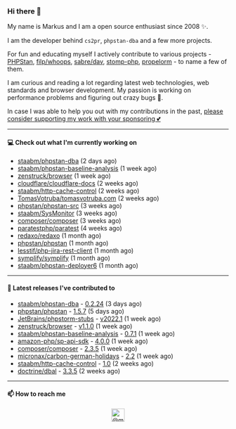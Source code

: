 ### Hi there 👋



My name is Markus and I am a open source enthusiast since 2008 ✨.

I am the developer behind `cs2pr`, `phpstan-dba` and a few more projects.

For fun and educating myself I actively contribute to various projects - [PHPStan](https://github.com/phpstan/phpstan-src), [filp/whoops](https://github.com/filp/whoops), [sabre/dav](https://github.com/sabre-io/dav), [stomp-php](https://github.com/stomp-php/stomp-php), [propelorm](https://github.com/propelorm) - to name a few of them.

I am curious and reading a lot regarding latest web technologies, web standards and browser development. My passion is working on performance problems and figuring out crazy bugs 🐜.

In case I was able to help you out with my contributions in the past, [please consider supporting my work with your sponsoring 💕](https://github.com/sponsors/staabm)


---

#### 💻 Check out what I'm currently working on

- [staabm/phpstan-dba](https://github.com/staabm/phpstan-dba) (2 days ago)
- [staabm/phpstan-baseline-analysis](https://github.com/staabm/phpstan-baseline-analysis) (1 week ago)
- [zenstruck/browser](https://github.com/zenstruck/browser) (1 week ago)
- [cloudflare/cloudflare-docs](https://github.com/cloudflare/cloudflare-docs) (2 weeks ago)
- [staabm/http-cache-control](https://github.com/staabm/http-cache-control) (2 weeks ago)
- [TomasVotruba/tomasvotruba.com](https://github.com/TomasVotruba/tomasvotruba.com) (2 weeks ago)
- [phpstan/phpstan-src](https://github.com/phpstan/phpstan-src) (3 weeks ago)
- [staabm/SysMonitor](https://github.com/staabm/SysMonitor) (3 weeks ago)
- [composer/composer](https://github.com/composer/composer) (3 weeks ago)
- [paratestphp/paratest](https://github.com/paratestphp/paratest) (4 weeks ago)
- [redaxo/redaxo](https://github.com/redaxo/redaxo) (1 month ago)
- [phpstan/phpstan](https://github.com/phpstan/phpstan) (1 month ago)
- [lesstif/php-jira-rest-client](https://github.com/lesstif/php-jira-rest-client) (1 month ago)
- [symplify/symplify](https://github.com/symplify/symplify) (1 month ago)
- [staabm/phpstan-deployer6](https://github.com/staabm/phpstan-deployer6) (1 month ago)

---

#### 🔭 Latest releases I've contributed to

- [staabm/phpstan-dba](https://github.com/staabm/phpstan-dba) - [0.2.24](https://github.com/staabm/phpstan-dba/releases/tag/0.2.24) (3 days ago)
- [phpstan/phpstan](https://github.com/phpstan/phpstan) - [1.5.7](https://github.com/phpstan/phpstan/releases/tag/1.5.7) (5 days ago)
- [JetBrains/phpstorm-stubs](https://github.com/JetBrains/phpstorm-stubs) - [v2022.1](https://github.com/JetBrains/phpstorm-stubs/releases/tag/v2022.1) (1 week ago)
- [zenstruck/browser](https://github.com/zenstruck/browser) - [v1.1.0](https://github.com/zenstruck/browser/releases/tag/v1.1.0) (1 week ago)
- [staabm/phpstan-baseline-analysis](https://github.com/staabm/phpstan-baseline-analysis) - [0.7.1](https://github.com/staabm/phpstan-baseline-analysis/releases/tag/0.7.1) (1 week ago)
- [amazon-php/sp-api-sdk](https://github.com/amazon-php/sp-api-sdk) - [4.0.0](https://github.com/amazon-php/sp-api-sdk/releases/tag/4.0.0) (1 week ago)
- [composer/composer](https://github.com/composer/composer) - [2.3.5](https://github.com/composer/composer/releases/tag/2.3.5) (1 week ago)
- [micronax/carbon-german-holidays](https://github.com/micronax/carbon-german-holidays) - [2.2](https://github.com/micronax/carbon-german-holidays/releases/tag/2.2) (1 week ago)
- [staabm/http-cache-control](https://github.com/staabm/http-cache-control) - [1.0](https://github.com/staabm/http-cache-control/releases/tag/1.0) (2 weeks ago)
- [doctrine/dbal](https://github.com/doctrine/dbal) - [3.3.5](https://github.com/doctrine/dbal/releases/tag/3.3.5) (2 weeks ago)

---

#### 📫 How to reach me

<p align="center">
<a href="https://twitter.com/@markusstaab" target="blank"><img align="center" src="https://cdn.jsdelivr.net/npm/simple-icons@3.0.1/icons/twitter.svg" alt="@markusstaab" height="30" width="30" /></a>
</p>
